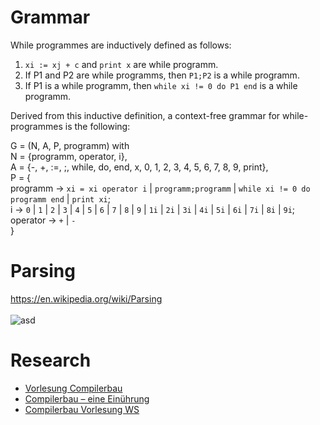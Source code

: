# Grammar
While programmes are inductively defined as follows:
1. ```xi := xj + c``` and ```print x``` are while programm.
2. If P1 and P2 are while programms, then ```P1;P2``` is a while programm.
3. If P1 is a while programm, then ```while xi != 0 do P1 end``` is a while programm.

Derived from this inductive definition, a context-free grammar for while-programmes is the following:

G = (N, A, P, programm) with <br>
N = {programm, operator, i},<br>
A = {-, +, :=, ;, while, do, end, x, 0, 1, 2, 3, 4, 5, 6, 7, 8, 9, print},<br>
P = {<br>
programm -> ```xi = xi operator i``` | ```programm;programm``` | ```while xi != 0 do programm end``` | ```print xi```; <br>
i -> ```0``` | ```1``` | ```2``` | ```3``` | ```4``` | ```5``` | ```6``` | ```7``` | ```8``` | ```9``` | ```1i``` | ```2i``` | ```3i``` | ```4i``` | ```5i``` | ```6i``` | ```7i``` | ```8i``` | ```9i```;<br>
operator -> ```+``` | ```-```
<br>}

# Parsing
https://en.wikipedia.org/wiki/Parsing <br><br>
![asd](https://upload.wikimedia.org/wikipedia/commons/d/d6/Parser_Flow%D5%B8.gif)

# Research
- [Vorlesung Compilerbau](https://www.eti.uni-siegen.de/ti/lehre/ss15/compilerbau/compilerbau.html)
- [Compilerbau – eine Einührung](https://homepages.thm.de/~hg52/lv/compiler/skripten/compilerskript/pdf/compilerskript.pdf)
- [Compilerbau Vorlesung WS](https://imweb.imn.htwk-leipzig.de/~waldmann/edu/ss22/cb/folien/skript.pdf)

